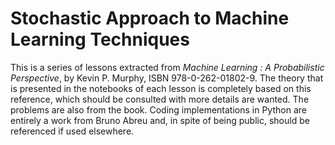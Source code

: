 # Stochastic Approach to Machine Learning Techniques

This is a series of lessons extracted from *Machine Learning : A Probabilistic Perspective*, by Kevin P. Murphy, ISBN 978-0-262-01802-9. The theory that is presented in the notebooks of each lesson is completely based on this reference, which should be consulted with more details are wanted. The problems are also from the book. Coding implementations in Python are entirely a work from Bruno Abreu and, in spite of being public, should be referenced if used elsewhere. 
